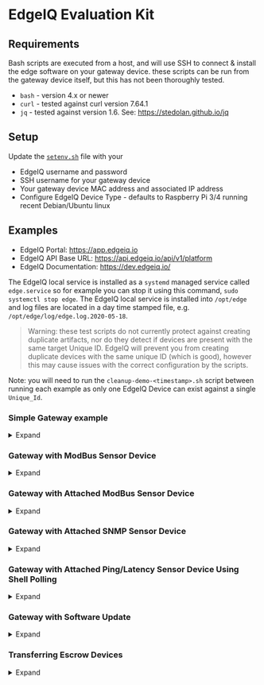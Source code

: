 # EdgeIQ Evaluation Kit

## Requirements


Bash scripts are executed from a host, and will use SSH to connect & install the edge software on your gateway device. these scripts can be run from the gateway device itself, but this has not been thoroughly tested.

* `bash` - version 4.x or newer
* `curl` - tested against curl version 7.64.1
* `jq` - tested against version 1.6. See: <https://stedolan.github.io/jq>


## Setup

Update the [`setenv.sh`](setenv.sh) file with your

* EdgeIQ username and password
* SSH username for your gateway device
* Your gateway device MAC address and associated IP address
* Configure EdgeIQ Device Type - defaults to Raspberry Pi 3/4 running recent Debian/Ubuntu linux

## Examples

* EdgeIQ Portal: <https://app.edgeiq.io>
* EdgeIQ API Base URL: <https://api.edgeiq.io/api/v1/platform>
* EdgeIQ Documentation: <https://dev.edgeiq.io/>

The EdgeIQ local service is installed as a `systemd` managed service called `edge.service` so for example you can stop it using this command, `sudo systemctl stop edge`. The EdgeIQ local service is installed into `/opt/edge` and log files are located in a day time stamped file, e.g. `/opt/edge/log/edge.log.2020-05-18`.

> Warning: these test scripts do not currently protect against creating duplicate artifacts, nor do they detect if devices are present with the same target Unique ID. EdgeIQ will prevent you from creating duplicate devices with the same unique ID (which is good), however this may cause issues with the correct configuration by the scripts.

Note: you will need to run the `cleanup-demo-<timestamp>.sh` script between running each example as only one EdgeIQ Device can exist against a single `Unique_Id`.

### Simple Gateway example
<details>
<summary>Expand</summary>
In `simple_gateway` subdirectory, run the following commands.

1. Run [`create_edgeiq_configuration.sh`](simple_gateway/create_edgeiq_configuration.sh). This will configure an EdgeIQ Device that can be used to remotely manage your gateway
2. Run [`gateway_provision.sh`](simple_gateway/gateway_provision.sh). This will install the EdgeIQ SmartEdge software onto the gateway and associate it with the EdgeIQ Device configured in the previous step.

The `create_edgeiq_configuration.sh` script will create a `cleanup-demo-<timestamp>.sh` file that contains API commands to delete EdgeIQ artifacts created by the create script. The cleanup scripts will delete themselves upon successful completion.

There is a helper script [`query_entities.sh`](simple_gateway/query_entities.sh) that provides examples of various ways to query artifacts from EdgeIQ.
</details>

### Gateway with ModBus Sensor Device
<details>
<summary>Expand</summary>
This example shows how EdgeIQ can be configured to manage an edge gateway device with a connected Modbus sensor. The sensor data will be forwarded to an HTTP listener. The [`httpprint.py`](gateway_with_modbus_sensor/instance_files/httpprint.py) is an example of such a listener that will print out all HTTP messages that it receives.

Notes:

* These scripts were tested against the free [diagslave](https://www.modbusdriver.com/diagslave.html) Modbus simulator, e.g. `diagslave -m tcp`.
* To use the included [`httpprint.py`](gateway_with_modbus_sensor/instance_files/httpprint.py), you need to have a recent version of Python 3 installed. e.g. `python3 httpprint.py`
* To see the `httpprint.py` output, run on the gateway device, e.g. Raspberry Pi, the following command `journalctl -f -all -u httpprint`.

In `gateway_with_modbus_sensor` subdirectory, run the following commands.

1. Run [`create_edgeiq_configuration.sh`](gateway_with_modbus_sensor/create_edgeiq_configuration.sh). This will configure an EdgeIQ Device that can be used to remotely manage your gateway
2. Run [`gateway_provision.sh`](gateway_with_modbus_sensor/gateway_provision.sh). This will install the EdgeIQ SmartEdge software onto the gateway and associate it with the EdgeIQ Device configured in the previous step.

The `create_edgeiq_configuration.sh` script will create a `cleanup-demo-<timestamp>.sh` file that contains API commands to delete EdgeIQ artifacts created by the create script. The cleanup scripts will delete themselves upon successful completion.

There are some helper scripts:

* [`query_entities.sh`](gateway_with_modbus_sensor/query_entities.sh) provides examples of querying EdgeIQ for specific devices based on `unique_id` and that have a `demo` tag. More details on Query parameters [here](https://dev.edgeiq.io/docs/api-overrview#query-string-operators)
* [`diagslave_install.sh`](gateway_with_modbus_sensor/instance_files/diagslave_install.sh) is an example of how to install diagslave Modbus simulator as a systemd service. Must be run as root, e.g., `sudo ./diagslave_install.sh`. You can then use `journalctl -f --all -u diagslave` to follow logs. Note the `--all` options overcomes the `[xxB blob data]` by converting the binary output from diagslave.

The Modbus sensor/simulator and the HTTP Listener should be running **BEFORE** running these scripts.
</details>

### Gateway with Attached ModBus Sensor Device
<details>
<summary>Expand</summary>
This example shows how EdgeIQ can be configured to manage an edge gateway device with a connected Modbus sensor. The ModBus sensor is modeled as an attached device to the Gateway device. Otherwise this example is identical to Gateway with ModBus Sensor example. The sensor data will be forwarded to an HTTP listener. The [`httpprint.py`](gateway_with_attached_sensor/instance_files/httpprint.py) is an example of such a listener that will print out all HTTP messages that it receives.

Notes:

* These scripts were tested against the free [diagslave](https://www.modbusdriver.com/diagslave.html) Modbus simulator, e.g. `diagslave -m tcp`.
* To use the included [`httpprint.py`](gateway_with_attached_sensor/instance_files/httpprint.py), you need to have a recent version of Python 3 installed. e.g. `python3 httpprint.py`
* To see the `httpprint.py` output, run on the gateway device, e.g. Raspberry Pi, the following command `journalctl -f -all -u httpprint`.

In `gateway_with_attached_sensor` subdirectory, run the following commands.

1. Run [`create_edgeiq_configuration.sh`](gateway_with_attached_sensor/create_edgeiq_configuration.sh). This will configure an EdgeIQ Device that can be used to remotely manage your gateway
2. Run [`gateway_provision.sh`](gateway_with_attached_sensor/gateway_provision.sh). This will install the EdgeIQ SmartEdge software onto the gateway and associate it with the EdgeIQ Device configured in the previous step.

The `create_edgeiq_configuration.sh` script will create a `cleanup-demo-<timestamp>.sh` file that contains API commands to delete EdgeIQ artifacts created by the create script. The cleanup scripts will delete themselves upon successful completion.

There are some helper scripts:


* [`query_entities.sh`](gateway_with_attached_sensor/query_entities.sh) provides examples of querying EdgeIQ for specific devices based on `unique_id` and that have a `demo` tag. More details on Query parameters [here](https://dev.edgeiq.io/docs/api-overrview#query-string-operators)
* [`diagslave_install.sh`](gateway_with_attached_sensor/diagslave_install.sh) is an example of how to install diagslave Modbus simulator as a systemd service. Must be run as root, e.g., `sudo ./diagslave_install.sh`. You can then use `journalctl -f --all -u diagslave` to follow logs. Note the `--all` options overcomes the `[xxB blob data]` by converting the binary output from diagslave.

The Modbus sensor/simulator and the HTTP Listener should be running **BEFORE** running these scripts.
</details>

### Gateway with Attached SNMP Sensor Device
<details>
<summary>Expand</summary>
This example shows how EdgeIQ can be configured to manage an edge gateway device with a connected SNMP sensor. The SNMP sensor is modeled as an attached device to the Gateway device. The sensor data will be forwarded to an HTTP listener. The [`httpprint.py`](gateway_with_attached_sensor_snmp/instance_files/httpprint.py) is an example of such a listener that will print out all HTTP messages that it receives.



Notes:

* These scripts were tested against the Raspberry Ri Raspian (Raspberry Pi OS) running a gateway local `snmpd` installed by [`gateway_provision.sh`](gateway_with_attached_sensor_snmp/gateway_provision.sh)
* To use the included [`httpprint.py`](gateway_with_attached_sensor_snmp/instance_files/httpprint.py), you need to have a recent version of Python 3 installed. e.g. `python3 httpprint.py`
* To see the `httpprint.py` output, run on the gateway device, e.g. Raspberry Pi, the following command `journalctl -f -all -u httpprint`.

In `gateway_with_attached_sensor_snmp` subdirectory, run the following commands.

1. Run [`create_edgeiq_configuration.sh`](gateway_with_attached_sensor_snmp/create_edgeiq_configuration.sh). This will configure an EdgeIQ Device that can be used to remotely manage your gateway
2. Run [`gateway_provision.sh`](gateway_with_attached_sensor_snmp/gateway_provision.sh). This will install the EdgeIQ SmartEdge software onto the gateway and associate it with the EdgeIQ Device configured in the previous step.

The `create_edgeiq_configuration.sh` script will create a `cleanup-demo-<timestamp>.sh` file that contains API commands to delete EdgeIQ artifacts created by the create script. The cleanup scripts will delete themselves upon successful completion.

There are some helper scripts:

* [`query_entities.sh`](gateway_with_attached_sensor_snmp/query_entities.sh) provides examples of querying EdgeIQ for specific devices based on `unique_id` and that have a `demo` tag. More details on Query parameters [here](https://dev.edgeiq.io/docs/api-overrview#query-string-operators)

</details>

### Gateway with Attached Ping/Latency Sensor Device Using Shell Polling
<details>
<summary>Expand</summary>
This example shows how EdgeIQ can be configured to manage an edge gateway device with a connected latency sensor (i.e. ping a downstream device from the gateway). The latency sensor is modeled as an attached device to the Gateway device, with an attached Ingestor that performs the shell polling.


1. Run [`create_edgeiq_configuration.sh`](gateway_with_attached_sensor_ping/create_edgeiq_configuration.sh). This will configure an EdgeIQ Device for Gateway and Sensor, Device Types for each, Ingestor, Translator, and Policies that can be used to remotely manage your gateway and endpoint devices.
2. Run [`gateway_provision.sh`](gateway_with_attached_sensor_ping/gateway_provision.sh). This will install the EdgeIQ SmartEdge software onto the gateway and associate it with the EdgeIQ Device configured in the previous step.

The `create_edgeiq_configuration.sh` script will create a `cleanup-demo-<timestamp>.sh` file that contains API commands to delete EdgeIQ artifacts created by the create script. The cleanup scripts will delete themselves upon successful completion.
</details>

### Gateway with Software Update
<details>
<summary>Expand</summary>
This example shows how to create and send a Software Update command in the EdgeIQ platform.


1. Run [`create_edgeiq_configuration.sh`](gateway_with_attached_sensor_ping/create_edgeiq_configuration.sh). This will configure an EdgeIQ Device for Gateway and Sensor, Device Types for each, Ingestor, Translator, and Policies that can be used to remotely manage your gateway and endpoint devices.
2. Run [`gateway_provision.sh`](gateway_with_attached_sensor_ping/gateway_provision.sh). This will install the EdgeIQ SmartEdge software onto the gateway and associate it with the EdgeIQ Device configured in the previous step.

The `create_edgeiq_configuration.sh` script will create a `cleanup-demo-<timestamp>.sh` file that contains API commands to delete EdgeIQ artifacts created by the create script. The cleanup scripts will delete themselves upon successful completion.
</details>

### Transferring Escrow Devices

<details>

<summary>Expand</summary>
This example walks through the process to onboard and transfer an Escrow Device. See [documentation on Escrow Devices](https://dev.edgeiq.io/docs/escrow-devices-and-transfers) for more details.
![https://files.readme.io/ae55db6-escrow_workflow.png](https://files.readme.io/ae55db6-escrow_workflow.png)
#This script will perform the following actions:

 - Create two subaccounts under your account: "Demo Manufacturer" and "Demo Customer"
 - Create a User for each subaccount
 - Create Device Type & Device in "Demo Manufacturer" account
 - Provision gateway device & create token ID on device: `/opt/escrow_token`
 - Create Escrow Device on "Demo Manufacturer"
 - Create Device Transfer Request on "Demo Manufacturer"
 - Get Device Transfer Request Status/Errors on "Demo Manufacturer"
 - Accept devices on "Demo Customer" subaccounts
 - Create Software Update & execute on device

Steps involved:
1. Run [`step1_create_escrow`](gateway_with_attached_sensor_ping/create_edgeiq_configuration.sh). This will configure an EdgeIQ Device for Gateway and Sensor, Device Types for each, Ingestor, Translator, and Policies that can be used to remotely manage your gateway and endpoint devices.
2. Run [`step2_gateway_provision.sh`](gateway_with_attached_sensor_ping/gateway_provision.sh). This will install the EdgeIQ SmartEdge software onto the gateway and associate it with the EdgeIQ Device configured in the previous step.
3. Run [`step3_gateway_provision.sh`](gateway_with_attached_sensor_ping/gateway_provision.sh). This will install the EdgeIQ SmartEdge software onto the gateway and associate it with the EdgeIQ Device configured in the previous step.


The `create_edgeiq_configuration.sh` script will create a `cleanup-demo-<timestamp>.sh` file that contains API commands to delete EdgeIQ artifacts created by the create script. The cleanup scripts will delete themselves upon successful completion.
</details>
